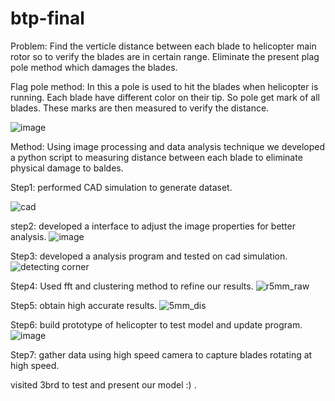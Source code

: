 # btp-final
Problem: Find the verticle distance between each blade to helicopter main rotor so to verify the blades are in certain range. Eliminate the present plag pole method which damages the blades.

Flag pole method: In this a pole is used to hit the blades when helicopter is running. Each blade have different color on their tip. So pole get mark of all blades. These marks are then measured to verify the distance. 

![image](https://github.com/user-attachments/assets/4fe1d9a4-30a1-496c-ba19-6992b6de2463)

Method: Using image processing and data analysis technique we developed a python script to measuring distance between each blade to eliminate physical damage to baldes. 


Step1: performed CAD simulation to generate dataset.

![cad](https://github.com/user-attachments/assets/8f77b784-ee6a-4777-9fc4-08f5c5d92327)


step2: developed a interface to adjust the image properties for better analysis.
![image](https://github.com/user-attachments/assets/d5b14afb-846f-46f7-8422-24d42121ab8a)

Step3: developed a analysis program and tested on cad simulation.
![detecting corner](https://github.com/rahulsaini21/btp-final/assets/97657676/d8472c80-ebf2-4f58-b5f3-c52b6ec4035b)

Step4: Used fft and clustering method to refine our results.
![r5mm_raw](https://github.com/rahulsaini21/btp-final/assets/97657676/eb10b397-3fab-4270-8396-89885e51dff0)


Step5: obtain high accurate results.
![5mm_dis](https://github.com/rahulsaini21/btp-final/assets/97657676/a88ffba8-36b3-4e9c-9b64-8bb831cc8fc1)

Step6: build prototype of helicopter to test model and update program.
![image](https://github.com/rahulsaini21/btp-final/assets/97657676/7dad01a7-324b-48c4-ba28-22f083e134e1)

Step7: gather data using high speed camera to capture blades rotating at high speed. 



visited 3brd to test and present our model :) . 




